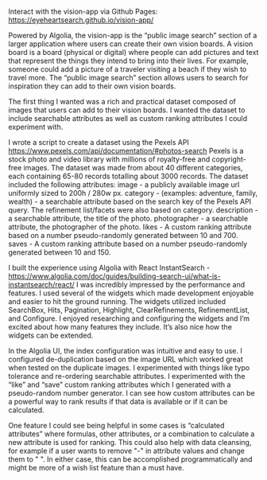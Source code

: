 Interact with the vision-app via Github Pages: https://eyeheartsearch.github.io/vision-app/

Powered by Algolia, the vision-app is the “public image search” section of a larger application where users can create their own vision boards. A vision board is a board (physical or digital) where people can add pictures and text that represent the things they intend to bring into their lives. For example, someone could add a picture of a traveler visiting a beach if they wish to travel more. The “public image search” section allows users to search for inspiration they can add to their own vision boards. 

The first thing I wanted was a rich and practical dataset composed of images that users can add to their vision boards. I wanted the dataset to include searchable attributes as well as custom ranking attributes I could experiment with. 

I wrote a script to create a dataset using the Pexels API https://www.pexels.com/api/documentation/#photos-search
Pexels is a stock photo and video library with millions of royalty-free and copyright-free images. The dataset was made from about 40 different categories, each containing 65-80 records totalling about 3000 records. The dataset included the following attributes:
image - a publicly available image url uniformly sized to 200h / 280w px.
category - (examples: adventure, family, wealth) - a searchable attribute  based on the search key of the Pexels API query. The refinement list/facets were also based on category. 
description - a searchable attribute, the title of the photo. 
photographer - a searchable attribute, the photographer of the photo. 
likes - A custom ranking attribute based on a number pseudo-randomly generated between 10 and 700.
saves - A custom ranking attribute based on a number pseudo-randomly generated between 10 and 150.

I built the experience using Algolia with React InstantSearch - https://www.algolia.com/doc/guides/building-search-ui/what-is-instantsearch/react/
I was incredibly impressed by the performance and features. I used several of the widgets which made development enjoyable and easier to hit the ground running. The widgets utilized included SearchBox, Hits, Pagination, Highlight, ClearRefinements, RefinementList, and Configure. I enjoyed researching and configuring the widgets and I’m excited about how many features they include. It’s also nice how the widgets can be extended.

In the Algolia UI, the index configuration was intuitive and easy to use. I configured de-duplication based on the image URL which worked great when tested on the duplicate images. I experimented with things like typo tolerance and re-ordering searchable attributes. I experimented with the “like” and “save” custom ranking attributes which I generated with a pseudo-random number generator. I can see how custom attributes can be a powerful way to rank results if that data is available or if it can be calculated. 

One feature I could see being helpful in some cases is “calculated attributes” where formulas, other attributes, or a combination to calculate a new attribute is used for ranking. This could also help with data cleansing, for example if a user wants to remove "-" in attribute values and change them to " ". In either case, this can be accomplished programmatically and might be more of a wish list feature than a must have. 
